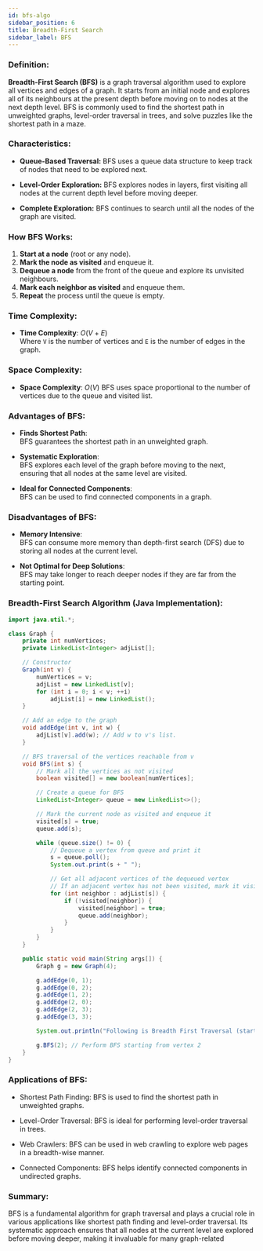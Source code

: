 ```yaml
---
id: bfs-algo  
sidebar_position: 6
title: Breadth-First Search  
sidebar_label: BFS  
---
```


### Definition:

**Breadth-First Search (BFS)** is a graph traversal algorithm used to explore all vertices and edges of a graph. It starts from an initial node and explores all of its neighbours at the present depth before moving on to nodes at the next depth level. BFS is commonly used to find the shortest path in unweighted graphs, level-order traversal in trees, and solve puzzles like the shortest path in a maze.

### Characteristics:

- **Queue-Based Traversal:**
  BFS uses a queue data structure to keep track of nodes that need to be explored next.

- **Level-Order Exploration:**
  BFS explores nodes in layers, first visiting all nodes at the current depth level before moving deeper.

- **Complete Exploration:**
  BFS continues to search until all the nodes of the graph are visited.

### How BFS Works:

1. **Start at a node** (root or any node).
2. **Mark the node as visited** and enqueue it.
3. **Dequeue a node** from the front of the queue and explore its unvisited neighbours.
4. **Mark each neighbor as visited** and enqueue them.
5. **Repeat** the process until the queue is empty.

### Time Complexity:

- **Time Complexity**: $O(V + E)$  
  Where `V` is the number of vertices and `E` is the number of edges in the graph.

### Space Complexity:

- **Space Complexity**: $O(V)$
  BFS uses space proportional to the number of vertices due to the queue and visited list.

### Advantages of BFS:

- **Finds Shortest Path**:  
  BFS guarantees the shortest path in an unweighted graph.

- **Systematic Exploration**:  
  BFS explores each level of the graph before moving to the next, ensuring that all nodes at the same level are visited.

- **Ideal for Connected Components**:  
  BFS can be used to find connected components in a graph.

### Disadvantages of BFS:

- **Memory Intensive**:  
  BFS can consume more memory than depth-first search (DFS) due to storing all nodes at the current level.

- **Not Optimal for Deep Solutions**:  
  BFS may take longer to reach deeper nodes if they are far from the starting point.

### Breadth-First Search Algorithm (Java Implementation):

```java
import java.util.*;

class Graph {
    private int numVertices;
    private LinkedList<Integer> adjList[];

    // Constructor
    Graph(int v) {
        numVertices = v;
        adjList = new LinkedList[v];
        for (int i = 0; i < v; ++i)
            adjList[i] = new LinkedList();
    }

    // Add an edge to the graph
    void addEdge(int v, int w) {
        adjList[v].add(w); // Add w to v's list.
    }

    // BFS traversal of the vertices reachable from v
    void BFS(int s) {
        // Mark all the vertices as not visited
        boolean visited[] = new boolean[numVertices];

        // Create a queue for BFS
        LinkedList<Integer> queue = new LinkedList<>();

        // Mark the current node as visited and enqueue it
        visited[s] = true;
        queue.add(s);

        while (queue.size() != 0) {
            // Dequeue a vertex from queue and print it
            s = queue.poll();
            System.out.print(s + " ");

            // Get all adjacent vertices of the dequeued vertex
            // If an adjacent vertex has not been visited, mark it visited and enqueue it
            for (int neighbor : adjList[s]) {
                if (!visited[neighbor]) {
                    visited[neighbor] = true;
                    queue.add(neighbor);
                }
            }
        }
    }

    public static void main(String args[]) {
        Graph g = new Graph(4);

        g.addEdge(0, 1);
        g.addEdge(0, 2);
        g.addEdge(1, 2);
        g.addEdge(2, 0);
        g.addEdge(2, 3);
        g.addEdge(3, 3);

        System.out.println("Following is Breadth First Traversal (starting from vertex 2):");

        g.BFS(2); // Perform BFS starting from vertex 2
    }
}
```

### Applications of BFS:
- Shortest Path Finding:
BFS is used to find the shortest path in unweighted graphs.

- Level-Order Traversal:
BFS is ideal for performing level-order traversal in trees.

- Web Crawlers:
BFS can be used in web crawling to explore web pages in a breadth-wise manner.

- Connected Components:
BFS helps identify connected components in undirected graphs.

### Summary:
BFS is a fundamental algorithm for graph traversal and plays a crucial role in various applications like shortest path finding and level-order traversal. Its systematic approach ensures that all nodes at the current level are explored before moving deeper, making it invaluable for many graph-related
